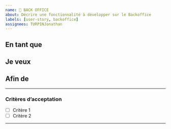 ```yaml
---
name: 📖 BACK OFFICE
about: Décrire une fonctionnalité à développer sur le Backoffice
labels: [user-story, backoffice]
assignees: TURPINJonathan
---
```


## En tant que

## Je veux

## Afin de

---

### Critères d’acceptation

- [ ] Critère 1
- [ ] Critère 2

---
